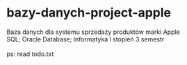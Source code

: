 # bazy-danych-project-apple
Baza danych dla systemu sprzedaży produktów marki Apple</br>
SQL; Oracle Database; Informatyka l stopień 3 semestr</br></br>
ps: read todo.txt

